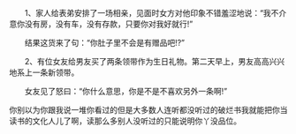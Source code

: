 　　1、家人给表弟安排了一场相亲，见面时女方对他印象不错羞涩地说：“我不介意你没有房，没有车，没有存款，只要你对我好就行!”

　　结果这货来了句：“你肚子里不会是有赠品吧!?”

　　2、有位女友给男友买了两条领带作为生日礼物。第二天早上，男友高高兴兴地系上一条新领带。

　　女友见了怒曰：“你什么意思，你是不是不喜欢另外一条啊!”

你别以为你跟我说一堆你看过的但是大多数人连听都没听过的破烂书我就能把你当读书的文化人儿了啊，读那么多别人没听过的只能说明你丫没品位。